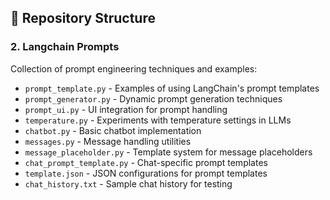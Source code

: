 
## 📁 Repository Structure

### 2. Langchain Prompts
Collection of prompt engineering techniques and examples:

- `prompt_template.py` - Examples of using LangChain's prompt templates
- `prompt_generator.py` - Dynamic prompt generation techniques
- `prompt_ui.py` - UI integration for prompt handling
- `temperature.py` - Experiments with temperature settings in LLMs
- `chatbot.py` - Basic chatbot implementation
- `messages.py` - Message handling utilities
- `message_placeholder.py` - Template system for message placeholders
- `chat_prompt_template.py` - Chat-specific prompt templates
- `template.json` - JSON configurations for prompt templates
- `chat_history.txt` - Sample chat history for testing
